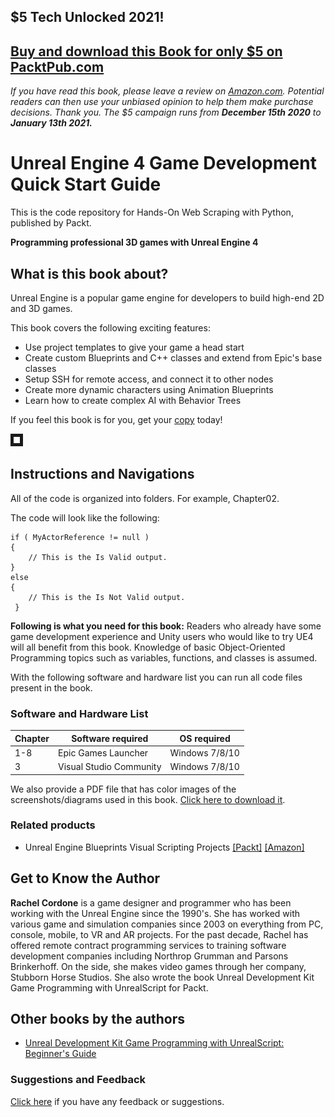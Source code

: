 ## $5 Tech Unlocked 2021!
[Buy and download this Book for only $5 on PacktPub.com](https://www.packtpub.com/product/unreal-engine-4-game-development-quick-start-guide/9781789950687)
-----
*If you have read this book, please leave a review on [Amazon.com](https://www.amazon.com/gp/product/1789950686).     Potential readers can then use your unbiased opinion to help them make purchase decisions. Thank you. The $5 campaign         runs from __December 15th 2020__ to __January 13th 2021.__*

# Unreal Engine 4 Game Development Quick Start Guide

This is the code repository for Hands-On Web Scraping with Python, published by Packt.

**Programming professional 3D games with Unreal Engine 4**

## What is this book about?
Unreal Engine is a popular game engine for developers to build high-end 2D and 3D games.

This book covers the following exciting features:
* Use project templates to give your game a head start
* Create custom Blueprints and C++ classes and extend from Epic's base classes
* Setup SSH for remote access, and connect it to other nodes
* Create more dynamic characters using Animation Blueprints
* Learn how to create complex AI with Behavior Trees

If you feel this book is for you, get your [copy](https://www.amazon.com/dp/1789950686) today!

<a href="https://www.packtpub.com/?utm_source=github&utm_medium=banner&utm_campaign=GitHubBanner"><img src="https://raw.githubusercontent.com/PacktPublishing/GitHub/master/GitHub.png" 
alt="https://www.packtpub.com/" border="5" /></a>


## Instructions and Navigations
All of the code is organized into folders. For example, Chapter02.

The code will look like the following:
```
if ( MyActorReference != null )
{
    // This is the Is Valid output.
}
else
{
    // This is the Is Not Valid output.
 }
```

**Following is what you need for this book:**
Readers who already have some game development experience and Unity users who would like to try UE4 will all benefit from this book. Knowledge of basic Object-Oriented Programming topics such as variables, functions, and classes is assumed.

With the following software and hardware list you can run all code files present in the book.

### Software and Hardware List

| Chapter  | Software required       | OS required       |
| -------- | ------------------------| ----------------- |
| 1-8      | Epic Games Launcher     | Windows 7/8/10    |
| 3        | Visual Studio Community | Windows 7/8/10    |



We also provide a PDF file that has color images of the screenshots/diagrams used in this book. [Click here to download it](https://www.packtpub.com/sites/default/files/downloads/9781789950687_ColorImages.pdf).



### Related products <Other books you may enjoy>
* Unreal Engine Blueprints Visual Scripting Projects [[Packt]](https://www.packtpub.com/game-development/unreal-engine-blueprints-visual-scripting-projects?utm_source=github&utm_medium=repository&utm_campaign=9781789532425) [[Amazon]](https://www.amazon.com/dp/1789532426)


## Get to Know the Author
**Rachel Cordone**
is a game designer and programmer who has been working with the Unreal Engine since the 1990's. She has worked with various game and simulation companies since 2003 on everything from PC, console, mobile, to VR and AR projects. For the past decade, Rachel has offered remote contract programming services to training software development companies including Northrop Grumman and Parsons Brinkerhoff. On the side, she makes video games through her company, Stubborn Horse Studios. She also wrote the book Unreal Development Kit Game Programming with UnrealScript for Packt.


## Other books by the authors
* [Unreal Development Kit Game Programming with UnrealScript: Beginner's Guide](https://www.packtpub.com/game-development/unreal-development-kit-game-programming-unrealscript-beginners-guide?utm_source=github&utm_medium=repository&utm_campaign=9781849691925)


### Suggestions and Feedback
[Click here](https://docs.google.com/forms/d/e/1FAIpQLSdy7dATC6QmEL81FIUuymZ0Wy9vH1jHkvpY57OiMeKGqib_Ow/viewform) if you have any feedback or suggestions.
